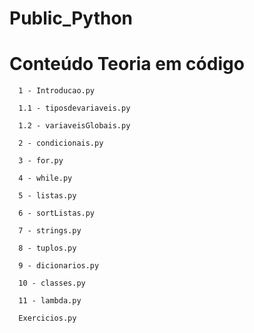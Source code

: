 # Public_Python

# Conteúdo Teoria em código

      1 - Introducao.py

      1.1 - tiposdevariaveis.py

      1.2 - variaveisGlobais.py

      2 - condicionais.py

      3 - for.py

      4 - while.py

      5 - listas.py

      6 - sortListas.py

      7 - strings.py

      8 - tuplos.py

      9 - dicionarios.py

      10 - classes.py

      11 - lambda.py

      Exercicios.py
